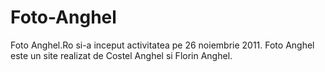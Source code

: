Foto-Anghel
===========

Foto Anghel.Ro si-a inceput activitatea pe 26 noiembrie 2011.
Foto Anghel este un site realizat de Costel Anghel si Florin Anghel.

